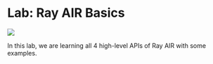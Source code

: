 # Lab: Ray AIR Basics

[![](https://img.shields.io/badge/jupyter-notebook-informational?logo=jupyter)](https://nbviewer.org/github/sparsh-ai/recohut/blob/main/03-processing/ray/lab-ray-air-basics/main.ipynb)

In this lab, we are learning all 4 high-level APIs of Ray AIR with some examples.